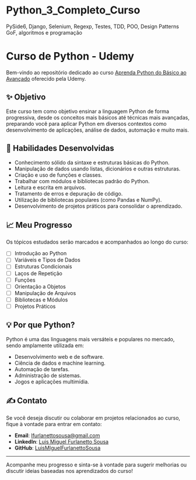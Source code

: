# Python_3_Completo_Curso
 PySide6, Django, Selenium, Regexp, Testes, TDD, POO, Design Patterns GoF, algoritmos e programação
 # Curso de Python - Udemy

Bem-vindo ao repositório dedicado ao curso [Aprenda Python do Básico ao Avançado](https://www.udemy.com/share/101rZm3@OxAWm9DzyZWV9RDS0qDG_wCZu1NN6RNcmL4uVxJTLMmyYP82rZ8NvGmj0s7Lt9e74Q==/) oferecido pela Udemy.

## ✨ Objetivo
Este curso tem como objetivo ensinar a linguagem Python de forma progressiva, desde os conceitos mais básicos até técnicas mais avançadas, preparando você para aplicar Python em diversos contextos como desenvolvimento de aplicações, análise de dados, automação e muito mais.

## 🔧 Habilidades Desenvolvidas
- Conhecimento sólido da sintaxe e estruturas básicas do Python.
- Manipulação de dados usando listas, dicionários e outras estruturas.
- Criação e uso de funções e classes.
- Trabalhar com módulos e bibliotecas padrão do Python.
- Leitura e escrita em arquivos.
- Tratamento de erros e depuração de código.
- Utilização de bibliotecas populares (como Pandas e NumPy).
- Desenvolvimento de projetos práticos para consolidar o aprendizado.

## 📈 Meu Progresso
Os tópicos estudados serão marcados e acompanhados ao longo do curso:

- [ ] Introdução ao Python
- [ ] Variáveis e Tipos de Dados
- [ ] Estruturas Condicionais
- [ ] Laços de Repetição
- [ ] Funções
- [ ] Orientação a Objetos
- [ ] Manipulação de Arquivos
- [ ] Bibliotecas e Módulos
- [ ] Projetos Práticos

## 💡 Por que Python?
Python é uma das linguagens mais versáteis e populares no mercado, sendo amplamente utilizada em:
- Desenvolvimento web e de software.
- Ciência de dados e machine learning.
- Automação de tarefas.
- Administração de sistemas.
- Jogos e aplicações multimídia.

## ✍️ Contato
Se você deseja discutir ou colaborar em projetos relacionados ao curso, fique à vontade para entrar em contato:

- **Email**: [lfurlanettosousa@gmail.com](lfurlanettosousa@gmail.com)
- **LinkedIn**: [Luis Miguel Furlanetto Sousa
](www.linkedin.com/in/luis-miguel-furlanetto-sousa-127478297)
- **GitHub**: [LuisMIguelFurlanettoSousa]([https://github.com/](https://github.com/LuisMIguelFurlanettoSousa))

---

Acompanhe meu progresso e sinta-se à vontade para sugerir melhorias ou discutir ideias baseadas nos aprendizados do curso!


